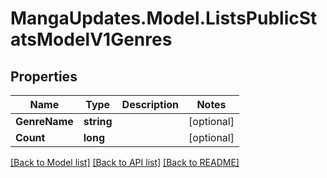 # MangaUpdates.Model.ListsPublicStatsModelV1Genres

## Properties

Name | Type | Description | Notes
------------ | ------------- | ------------- | -------------
**GenreName** | **string** |  | [optional] 
**Count** | **long** |  | [optional] 

[[Back to Model list]](../README.md#documentation-for-models) [[Back to API list]](../README.md#documentation-for-api-endpoints) [[Back to README]](../README.md)

